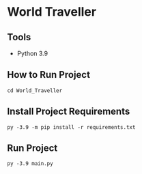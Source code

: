 # World Traveller



## Tools

- Python 3.9

## How to Run Project

```
cd World_Traveller
```

## Install Project Requirements

```
py -3.9 -m pip install -r requirements.txt
```

## Run Project

```
py -3.9 main.py
```
